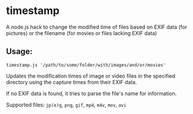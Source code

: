 # timestamp
A node.js hack to change the modified time of files based on EXIF data (for pictures) or the filename (for movies or files lacking EXIF data)

## Usage:
`timestamp.js '/path/to/some/folder/with/images/and/or/movies'`

Updates the modification times of image or video files in the specified directory using the capture times from their EXIF data.

If no EXIF data is found, it tries to parse the file's name for information.

Supported files: `jp(e)g`, `png`, `gif`, `mp4`, `m4v`, `mov`, `avi`
